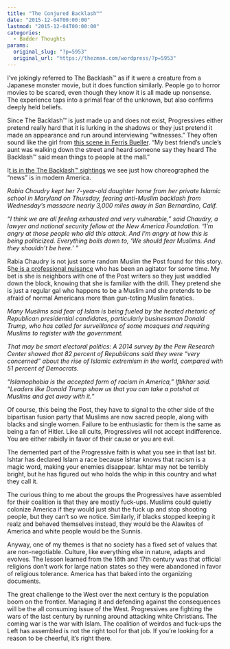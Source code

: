 ```yaml
---
title: "The Conjured Backlash™"
date: "2015-12-04T00:00:00"
lastmod: "2015-12-04T00:00:00"
categories:
  - Badder Thoughts
params:
  original_slug: "?p=5953"
  original_url: "https://thezman.com/wordpress/?p=5953"
---
```


I’ve jokingly referred to The Backlash™ as if it were a creature from a
Japanese monster movie, but it does function similarly. People go to
horror movies to be scared, even though they know it is all made up
nonsense. The experience taps into a primal fear of the unknown, but
also confirms deeply held beliefs.

Since The Backlash™ is just made up and does not exist, Progressives
either pretend really hard that it is lurking in the shadows or they
just pretend it made an appearance and run around interviewing
“witnesses.” They often sound like the girl from
<a href="https://www.youtube.com/watch?v=f4zyjLyBp64" rel="noopener"
target="_blank">this scene in Ferris Bueller</a>. “My best friend’s
uncle’s aunt was walking down the street and heard someone say they
heard The Backlash™ said mean things to people at the mall.”

I<a
href="https://www.washingtonpost.com/national/after-paris-and-california-attacks-us-muslims-feel-intense-backlash/2015/12/03/bcf8e480-9a09-11e5-94f0-9eeaff906ef3_story.html"
rel="noopener" target="_blank">t is in the The Backlash™ sightings</a>
we see just how choreographed the “news” is in modern America.

*Rabia Chaudry kept her 7-year-old daughter home from her private
Islamic school in Maryland on Thursday, fearing anti-Muslim backlash
from Wednesday’s massacre nearly 3,000 miles away in San Bernardino,
Calif.*

*“I think we are all feeling exhausted and very vulnerable,” said
Chaudry, a lawyer and national security fellow at the New America
Foundation. “I’m angry at those people who did this attack. And I’m
angry at how this is being politicized. Everything boils down to, ‘We
should fear Muslims. And they shouldn’t be here.’ ”*

Rabia Chaudry is not just some random Muslim the Post found for this
story.
S<a href="http://time.com/3641263/serial-adnan-sarah-koenig-murder/"
rel="noopener" target="_blank">he is a professional nuisance</a> who has
been an agitator for some time. My bet is she is neighbors with one of
the Post writers so they just waddled down the block, knowing that she
is familiar with the drill. They pretend she is just a regular gal who
happens to be a Muslim and she pretends to be afraid of normal Americans
more than gun-toting Muslim fanatics.

*Many Muslims said fear of Islam is being fueled by the heated rhetoric
of Republican presidential candidates, particularly businessman Donald
Trump, who has called for surveillance of some mosques and requiring
Muslims to register with the government.*

*That may be smart electoral politics: A 2014 survey by the Pew Research
Center showed that 82 percent of Republicans said they were “very
concerned” about the rise of Islamic extremism in the world, compared
with 51 percent of Democrats.*

*“Islamophobia is the accepted form of racism in America,” Iftikhar
said. “Leaders like Donald Trump show us that you can take a potshot at
Muslims and get away with it.”*

Of course, this being the Post, they have to signal to the other side of
the bipartisan fusion party that Muslims are now sacred people, along
with blacks and single women. Failure to be enthusiastic for them is the
same as being a fan of Hitler. Like all cults, Progressives will not
accept indifference. You are either rabidly in favor of their cause or
you are evil.

The demented part of the Progressive faith is what you see in that last
bit. Ishtar has declared Islam a race because Ishtar knows that racism
is a magic word, making your enemies disappear. Ishtar may not be
terribly bright, but he has figured out who holds the whip in this
country and what they call it.

The curious thing to me about the groups the Progressives have assembled
for their coalition is that they are mostly fuck-ups. Muslims could
quietly colonize America if they would just shut the fuck up and stop
shooting people, but they can’t so we notice. Similarly, if blacks
stopped keeping it realz and behaved themselves instead, they would be
the Alawites of America and white people would be the Sunnis.

Anyway, one of my themes is that no society has a fixed set of values
that are non-negotiable. Culture, like everything else in nature, adapts
and evolves. The lesson learned from the 16th and 17th century was that
official religions don’t work for large nation states so they were
abandoned in favor of religious tolerance. America has that baked into
the organizing documents.

The great challenge to the West over the next century is the population
boom on the frontier. Managing it and defending against the consequences
will be the all consuming issue of the West. Progressives are fighting
the wars of the last century by running around attacking white
Christians. The coming war is the war with Islam. The coalition of
weirdos and fuck-ups the Left has assembled is not the right tool for
that job. If you’re looking for a reason to be cheerful, it’s right
there.
